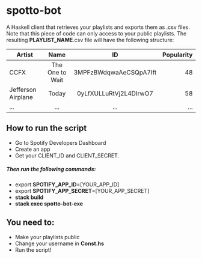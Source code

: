# spotto-bot

A Haskell client that retrieves your playlists and exports them as .csv files.
Note that this piece of code can only access to your public playlists.
The resulting **PLAYLIST_NAME**.csv file will have the following structure:


| Artist                  | Name             | ID                     | Popularity |
| ------------------------|:----------------:|:----------------------:|-----------:|
| CCFX                    | The One to Wait  | 3MPFzBWdqwaAeCSQpA7Ift | 48         |
| Jefferson Airplane      | Today            | 0yLfXULLuRtVj2L4DIrwO7 | 58         |
| ... | ...      | ... | ... |

## How to run the script

- Go to Spotify Developers Dashboard
- Create an app
- Get your CLIENT_ID and CLIENT_SECRET.

##### Then run the following commands:

- export **SPOTIFY_APP_ID**=[YOUR_APP_ID]
- export **SPOTIFY_APP_SECRET**=[YOUR_APP_SECRET]
- **stack build**
- **stack exec spotto-bot-exe**

## You need to:

- Make your playlists public
- Change your username in **Const.hs**
- Run the script!
